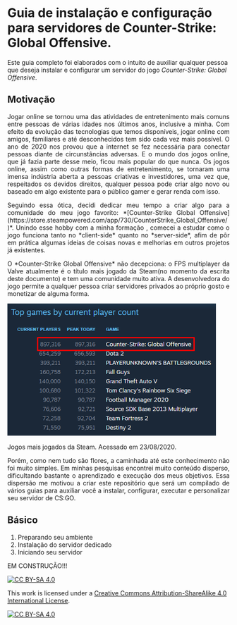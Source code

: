 # Guia de instalação e configuração para servidores de Counter-Strike: Global Offensive.

Este guia completo foi elaborados com o intuito de auxiliar qualquer pessoa que deseja instalar e configurar um servidor do jogo *Counter-Strike: Global Offensive*.

## Motivação
<p>
<div style="text-align: justify">Jogar online se tornou uma das atividades de entretenimento mais comuns entre pessoas de várias idades nos últimos anos, inclusive a minha. Com efeito da evolução das tecnologias que temos disponíveis, jogar online com amigos, familiares e até desconhecidos tem sido cada vez mais possível. O ano de 2020 nos provou que a internet se fez necessária para conectar pessoas diante de circunstâncias adversas. E o mundo dos jogos online, que já fazia parte desse meio, ficou mais popular do que nunca. Os jogos online, assim como outras formas de entretenimento, se tornaram uma imensa indústria aberta a pessoas criativas e investidores, uma vez que, respeitados os devidos direitos, qualquer pessoa pode criar algo novo ou baseado em algo existente para o público gamer e gerar renda com isso.
<p>

<p>Seguindo essa ótica, decidi dedicar meu tempo a criar algo para a comunidade do meu jogo favorito: *[Counter-Strike Global Offensive](https://store.steampowered.com/app/730/CounterStrike_Global_Offensive/)*. Unindo esse hobby com a minha formação <!-- Adicionar link pro README de perfil --> , comecei a estudar como o jogo funciona tanto no *client-side* quanto no *server-side*, afim de pôr em prática algumas ideias de coisas novas e melhorias em outros projetos já existentes.
<p>
<p>
O *Counter-Strike Global Offensive* não decepciona: o FPS multiplayer da Valve atualmente  é o título mais jogado da Steam(no momento da escrita deste documento) e tem uma comunidade muito ativa. A desenvolvedora do jogo permite a qualquer pessoa criar servidores privados ao próprio gosto e monetizar de alguma forma.
<p>

![img](img/most-played-steam.png?raw=true "Title")

Jogos mais jogados da Steam. Acessado em 23/08/2020.

Porém, como nem tudo são flores, a caminhada até este conhecimento não foi muito simples. Em minhas pesquisas encontrei muito conteúdo disperso, dificultando bastante o aprendizado e execução dos meus objetivos. Essa dispersão me motivou a criar este repositório que será um compilado de vários guias para auxiliar você a instalar, configurar, executar e personalizar seu servidor de CS:GO.</div>

## Básico

1. Preparando seu ambiente
2. Instalação do servidor dedicado
3. Iniciando seu servidor

EM CONSTRUÇÃO!!!


[![CC BY-SA 4.0][cc-by-sa-shield]][cc-by-sa]

This work is licensed under a
[Creative Commons Attribution-ShareAlike 4.0 International License][cc-by-sa].

[![CC BY-SA 4.0][cc-by-sa-image]][cc-by-sa]

[cc-by-sa]: http://creativecommons.org/licenses/by-sa/4.0/
[cc-by-sa-image]: https://licensebuttons.net/l/by-sa/4.0/88x31.png
[cc-by-sa-shield]: https://img.shields.io/badge/License-CC%20BY--SA%204.0-lightgrey.svg